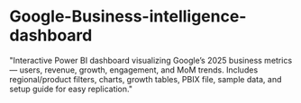 # Google-Business-intelligence-dashboard
"Interactive Power BI dashboard visualizing Google’s 2025 business metrics — users, revenue, growth, engagement, and MoM trends. Includes regional/product filters, charts, growth tables, PBIX file, sample data, and setup guide for easy replication."
